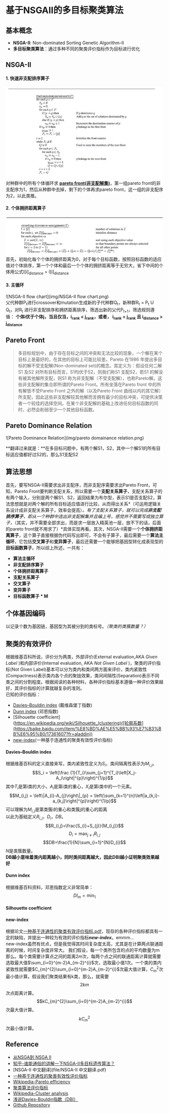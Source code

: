 # 基于NSGAII的多目标聚类算法

## 基本概念
- **NSGA-II**: Non-dominated Sorting Genetic Algorithm-II
- **多目标聚类算法**：通过多种不同的聚类评价指标作为目标进行优化

## NSGA-II

#### 1. 快速非支配排序算子<br>
![fast non-dominated sort](img/fast-non-dominated-sort.png)<br>
对种群中的所有个体循环求 **[pareto front(非支配解集)](https://baike.baidu.com/item/%E9%9D%9E%E6%94%AF%E9%85%8D%E8%A7%A3/6911808?fr=aladdin)**，第一组pareto front的非支配序为1，然后从种群中去掉，剩下的个体再求pareto front，这一组的非支配序为2，以此类推。

#### 2. 个体拥挤距离算子
![crowding distance assignment](img/crowding-distance-assignment.png)<br>
首先，初始化每个个体的拥挤距离为0，对于每个目标函数，按照目标函数的适应值对个体排序，第一个个体和最后一个个体的拥挤距离等于无穷大，省下中间的个体用公式I[i]<sub>distance</sub> = I[i]<sub>distance</sub>

#### 3. 主循环
![NSGA-II flow chart](img/NSGA-II flow chart.png)<br>
父代种群P<sub>t</sub>进行crossover和mutation生成新的子代种群Q<sub>t</sub>，新种群R<sub>t</sub> = P<sub>t</sub> U Q<sub>t</sub>，对R<sub>t</sub> 进行非支配排序和拥挤距离排序，筛选出新的父代P<sub>t+1</sub>，筛选规则遵循： **个体i优于个体j，当且仅当，i<sub>rank</sub> < j<sub>rank</sub>，或者， i<sub>rank</sub> = j<sub>rank</sub> 且 i<sub>distance</sub> > j<sub>distance</sub>**
## Pareto Front
> 多目标规划中，由于存在目标之间的冲突和无法比较的现象，一个解在某个目标上是最好的，在其他的目标上可能比较差。Pareto 在1986 年提出多目标的解不受支配解(Non-dominated set)的概念。其定义为：假设任何二解S1 及S2 对所有目标而言，S1均优于S2，则我们称S1 支配S2，若S1 的解没有被其他解所支配，则S1 称为非支配解（不受支配解），也称Pareto解。这些非支配解的集合即所谓的Pareto Front。所有坐落在Pareto front 中的所有解皆不受Pareto Front 之外的解（以及Pareto Front 曲线以内的其它解）所支配，因此这些非支配解较其他解而言拥有最少的目标冲突，可提供决策者一个较佳的选择空间。在某个非支配解的基础上改进任何目标函数的同时，必然会削弱至少一个其他目标函数。

## Pareto Dominance Relation
![Pareto Dominance Relation](img/pareto domainance relation.png)

**翻译过来就是：**在多目标问题中，有两个解S1，S2，其中一个解S1的所有目标适应值都好过S2的，那么S1支配S2 

## 算法思想
首先，要写NSGA-II需要求出非支配序，而非支配序需要求出Pareto Front，可知，Pareto Front要判断支配关系，所以需要一个**支配关系算子**，支配关系算子的有两个输入，分别是两个解S1、S2，返回结果为布尔型，表示S1是否支配S2，算法思想就是对两个解的所有目标适应值进行比较，从而得出关系*（可运用逻辑关系设计成非支配关系算子，效率会提高）*。有了支配关系算子，就可以完成**非支配排序算子**，即从一个种群中选出非支配解集并且编上号，感觉并不需要写成独立算子，*（其实，并不需要全部求出，而是求一层放入精英池一层，放不下的话，后面的pareto front就不用求了）*具体实现再看。其次，NSGA-II需要一个**个体拥挤距离算子**，这个算子直接根据伪代码写出即可，不会有子算子，最后需要一个**算法主循环**，它包括**交叉算子**和**变异算子**，最后还需要一个能够把基因型转化成表现型的**目标函数算子**。所以综上所述，一共有：
* **算法主循环**
* **非支配排序算子**
* **个体拥挤距离算子**
* **支配关系算子**
* **交叉算子**
* **变异算子**
* **目标函数算子 * M**

## 个体基因编码
以记录个数为基因链，基因型为其被分到的类标号。*（聚类的类簇数量？）*

## 聚类的有效评价
根据维基百科所说，评价分为两类，外部评价(External evaluation,AKA *Given Label* )和内部评价(Internal evaluation, AKA *Not Given Label* )，聚类的评价指标(Not Given Label)基本可以分为类内和类间两方面来评价，类内紧致性(Compactness)表示类内各个点的聚拢效果，类间间隔性(Separation)表示不同类之间的分割程度。根据阅读的各种材料，各种评价指标基本遵循一种评价效果越好，其评价指标的计算就越复杂的准则。<br>
已知的评价指标：
* [Davies–Bouldin index](https://en.wikipedia.org/wiki/Davies%E2%80%93Bouldin_index) (戴维森堡丁指数)
* [Dunn index](https://en.wikipedia.org/wiki/Dunn_index) (邓恩指数)
* [Silhouette coefficient](https://en.wikipedia.org/wiki/Silhouette_(clustering)([轮廓系数](https://baike.baidu.com/item/%E8%BD%AE%E5%BB%93%E7%B3%BB%E6%95%B0/17361607?fr=aladdin))
* [new-index](file/一种基于连通性的聚类有效性评价指标.pdf)(一种基于连通性的聚类有效性评价指标)

#### Davies–Bouldin index
根据维基百科的定义直接来写，类内紧致性定义为$S_i$，类间隔离性表示为$M_{i,j}$。
$$S_i = \left(\frac {1}{T_i}\sum_{j=1}^{T_i}\left|X_j-A_i\right|^{p}\right)^{1/p}$$
其中$T_{i}$是第i类的大小，$A_{i}$是第i类的重心，$X_{i}$是第i类中的一个元素。
$$M_{i,j} = \left\|A_{i}-A_{j}\right\|_{p} = \left(\sum_{k=1}^{n}\left|a_{k,i}-a_{k,j}\right|^{p}\right)^{1/p}$$
可以理解为$M_{i,j}$是第类簇i的重心和类簇j的重心的距离<br>
以此为基础定义$R_{i,j}$，$D_{i}$，$DB$。
$$R_{i,j}=\frac{S_{i}+S_{j}}{M_{i,j}}$$
$$D_{i}=\max_{j \neq i}R_{i,j}$$
$$DB=\frac{1}{N}\sum_{i=1}^{N}D_{i}$$
$N$是类簇数量。<br>
**DB越小意味着类内距离越小，同时类间距离越大，因此DBI越小证明聚类效果越好**

#### Dunn index
根据维基百科资料，邓恩指数定义非常简单：
$$DI_{m}=\min_{1}$$

#### Silhouette coefficient

#### new-index
根据论文[一种基于连通性的聚类有效评价指标.pdf](file/一种基于连通性的聚类有效性评价指标.pdf)，现存的各种评价指标都具有一定的缺陷，并提出一种较为有效的评价指标***new-index***。emmm... <br>
new-index虽然有优点，但是我觉得其时间复杂度太高，尤其是在计算两点联通距离的时候，时间复杂度非常大。
我们假设，每一个类所包含的点的平均数量为m那么。每个类需要计算点之间的距离$2m$次，每两个点之间的联通距离计算就需要选取最大值$\sum_{i=0}^{m-2}A_{m-2}^{i}$次，选取最小值1次。一个类的类内紧致性就需要$C_{m}^{2}\sum_{i=0}^{m-2}A_{m-2}^{i}$次最大值计算，$C_{m}^{2}$次最小值计算。假设我们聚类结果有k类，那么，就需要
$$2km$$次点距离计算。
$$kC_{m}^{2}\sum_{i=0}^{m-2}A_{m-2}^{i}$$次最大值计算。
$$kC_{m}^{2}$$次最小值计算。

## Reference
* [从NSGA到 NSGA II](http://www.cnblogs.com/bnuvincent/p/52s68786.html)
* [知乎-谁能通俗的讲解一下NSGA-II多目标遗传算法？](https://www.zhihu.com/question/26990498) 
* [NSGA-II 中文翻译](file/NSGA-II 中文翻译.pdf)
* [一种基于连通性的聚类有效性评价指标](file/一种基于连通性的聚类有效性评价指标.pdf)
* [Wikipedia-Pareto efficiency](https://en.wikipedia.org/wiki/Pareto_efficiency)
* [聚类算法评价指标](http://blog.csdn.net/sinat_33363493/article/details/52496011)
* [Wikipedia-Cluster analysis](https://en.wikipedia.org/wiki/Cluster_analysis#Internal_evaluation)
* [浅说Davies-Bouldin指数（DBI）](http://blog.sina.com.cn/s/blog_65c8baf901016flh.html)
* [Github Repository](https://github.com/MaxLeojh/NSGA-II)

